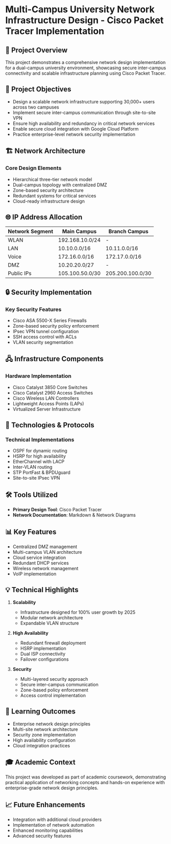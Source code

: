 # Multi-Campus University Network Infrastructure Design - Cisco Packet Tracer Implementation

## 📝 Project Overview
This project demonstrates a comprehensive network design implementation for a dual-campus university environment, showcasing secure inter-campus connectivity and scalable infrastructure planning using Cisco Packet Tracer.

## 🎯 Project Objectives
- Design a scalable network infrastructure supporting 30,000+ users across two campuses
- Implement secure inter-campus communication through site-to-site VPN
- Ensure high availability and redundancy in critical network services
- Enable secure cloud integration with Google Cloud Platform
- Practice enterprise-level network security implementation

## 🏗️ Network Architecture
### Core Design Elements
- Hierarchical three-tier network model
- Dual-campus topology with centralized DMZ
- Zone-based security architecture
- Redundant systems for critical services
- Cloud-ready infrastructure design

## 🌐 IP Address Allocation
| Network Segment | Main Campus         | Branch Campus       |
|----------------|---------------------|---------------------|
| WLAN           | 192.168.10.0/24    | -                  |
| LAN            | 10.10.0.0/16       | 10.11.0.0/16       |
| Voice          | 172.16.0.0/16      | 172.17.0.0/16      |
| DMZ            | 10.20.20.0/27      | -                  |
| Public IPs     | 105.100.50.0/30    | 205.200.100.0/30   |

## 🔒 Security Implementation
### Key Security Features
- Cisco ASA 5500-X Series Firewalls
- Zone-based security policy enforcement
- IPsec VPN tunnel configuration
- SSH access control with ACLs
- VLAN security segmentation

## 🖧 Infrastructure Components
### Hardware Implementation
- Cisco Catalyst 3850 Core Switches
- Cisco Catalyst 2960 Access Switches
- Cisco Wireless LAN Controllers
- Lightweight Access Points (LAPs)
- Virtualized Server Infrastructure

## 🔧 Technologies & Protocols
### Technical Implementations
- OSPF for dynamic routing
- HSRP for high availability
- EtherChannel with LACP
- Inter-VLAN routing
- STP PortFast & BPDUguard
- Site-to-site IPsec VPN

## 🛠️ Tools Utilized
- **Primary Design Tool**: Cisco Packet Tracer
- **Network Documentation**: Markdown & Network Diagrams

## 📊 Key Features
- Centralized DMZ management
- Multi-campus VLAN architecture
- Cloud service integration
- Redundant DHCP services
- Wireless network management
- VoIP implementation

## 💡 Technical Highlights
1. **Scalability**
   - Infrastructure designed for 100% user growth by 2025
   - Modular network architecture
   - Expandable VLAN structure

2. **High Availability**
   - Redundant firewall deployment
   - HSRP implementation
   - Dual ISP connectivity
   - Failover configurations

3. **Security**
   - Multi-layered security approach
   - Secure inter-campus communication
   - Zone-based policy enforcement
   - Access control implementation

## 🚀 Learning Outcomes
- Enterprise network design principles
- Multi-site network architecture
- Security zone implementation
- High availability configuration
- Cloud integration practices

## 🎓 Academic Context
This project was developed as part of academic coursework, demonstrating practical application of networking concepts and hands-on experience with enterprise-grade network design principles.

## 📈 Future Enhancements
- Integration with additional cloud providers
- Implementation of network automation
- Enhanced monitoring capabilities
- Advanced security features
